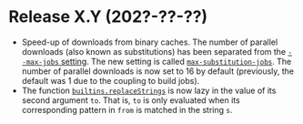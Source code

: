 # Release X.Y (202?-??-??)

- Speed-up of downloads from binary caches.
  The number of parallel downloads (also known as substitutions) has been separated from the [`--max-jobs` setting](../command-ref/conf-file.md#conf-max-jobs).
  The new setting is called [`max-substitution-jobs`](../command-ref/conf-file.md#conf-max-substitution-jobs).
  The number of parallel downloads is now set to 16 by default (previously, the default was 1 due to the coupling to build jobs).
- The function [`builtins.replaceStrings`](@docroot@/language/builtins.md#builtins-replaceStrings) is now lazy in the value of its second argument `to`. That is, `to` is only evaluated when its corresponding pattern in `from` is matched in the string `s`.
